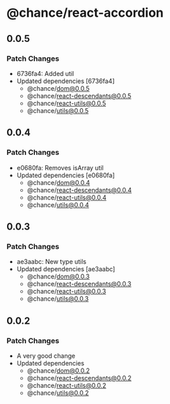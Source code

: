 # @chance/react-accordion

## 0.0.5

### Patch Changes

- 6736fa4: Added util
- Updated dependencies [6736fa4]
  - @chance/dom@0.0.5
  - @chance/react-descendants@0.0.5
  - @chance/react-utils@0.0.5
  - @chance/utils@0.0.5

## 0.0.4

### Patch Changes

- e0680fa: Removes isArray util
- Updated dependencies [e0680fa]
  - @chance/dom@0.0.4
  - @chance/react-descendants@0.0.4
  - @chance/react-utils@0.0.4
  - @chance/utils@0.0.4

## 0.0.3

### Patch Changes

- ae3aabc: New type utils
- Updated dependencies [ae3aabc]
  - @chance/dom@0.0.3
  - @chance/react-descendants@0.0.3
  - @chance/react-utils@0.0.3
  - @chance/utils@0.0.3

## 0.0.2

### Patch Changes

- A very good change
- Updated dependencies
  - @chance/dom@0.0.2
  - @chance/react-descendants@0.0.2
  - @chance/react-utils@0.0.2
  - @chance/utils@0.0.2
